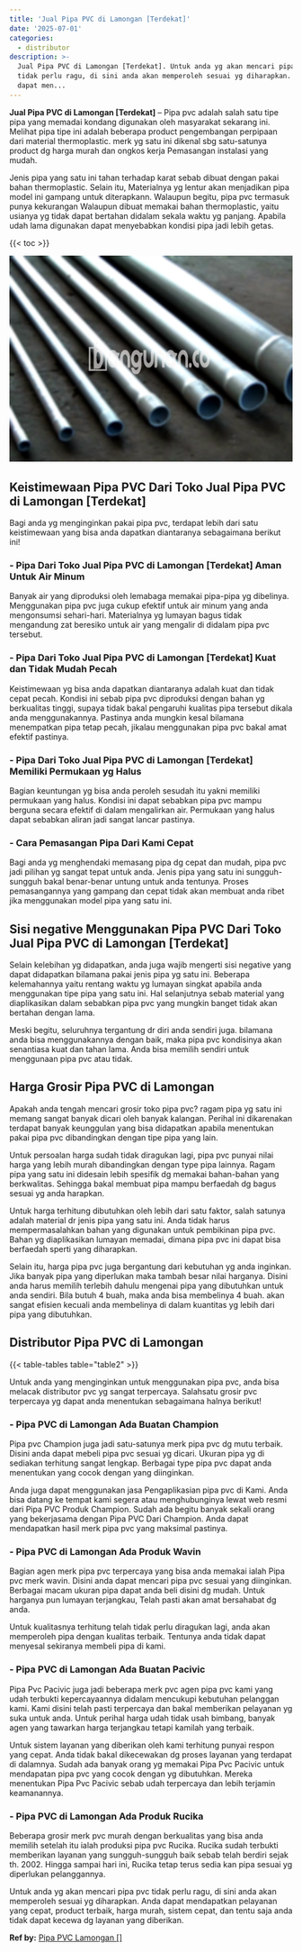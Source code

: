 ```yaml
---
title: 'Jual Pipa PVC di Lamongan [Terdekat]'
date: '2025-07-01'
categories:
  - distributor
description: >-
  Jual Pipa PVC di Lamongan [Terdekat]. Untuk anda yg akan mencari pipa pvc
  tidak perlu ragu, di sini anda akan memperoleh sesuai yg diharapkan. Anda
  dapat men...
---
```


**Jual Pipa PVC di Lamongan \[Terdekat\]** – Pipa pvc adalah salah satu tipe pipa yang memadai kondang digunakan oleh masyarakat sekarang ini. Melihat pipa tipe ini adalah beberapa product pengembangan perpipaan dari material thermoplastic. merk yg satu ini dikenal sbg satu-satunya product dg harga murah dan ongkos kerja Pemasangan instalasi yang mudah.

Jenis pipa yang satu ini tahan terhadap karat sebab dibuat dengan pakai bahan thermoplastic. Selain itu, Materialnya yg lentur akan menjadikan pipa model ini gampang untuk diterapkann. Walaupun begitu, pipa pvc termasuk punya kekurangan Walaupun dibuat memakai bahan thermoplastic, yaitu usianya yg tidak dapat bertahan didalam sekala waktu yg panjang. Apabila udah lama digunakan dapat menyebabkan kondisi pipa jadi lebih getas.

{{< toc >}}

![Jual Pipa PVC di Lamongan [Terdekat]](/images/jaul-pipa-pvc-21.png)

## Keistimewaan Pipa PVC Dari Toko Jual Pipa PVC di Lamongan \[Terdekat\]

Bagi anda yg menginginkan pakai pipa pvc, terdapat lebih dari satu keistimewaan yang bisa anda dapatkan diantaranya sebagaimana berikut ini!

### \- Pipa Dari Toko Jual Pipa PVC di Lamongan \[Terdekat\] Aman Untuk Air Minum

Banyak air yang diproduksi oleh lemabaga memakai pipa-pipa yg dibelinya. Menggunakan pipa pvc juga cukup efektif untuk air minum yang anda mengonsumsi sehari-hari. Materialnya yg lumayan bagus tidak mengandung zat beresiko untuk air yang mengalir di didalam pipa pvc tersebut.

### \- Pipa Dari Toko Jual Pipa PVC di Lamongan \[Terdekat\] Kuat dan Tidak Mudah Pecah

Keistimewaan yg bisa anda dapatkan diantaranya adalah kuat dan tidak cepat pecah. Kondisi ini sebab pipa pvc diproduksi dengan bahan yg berkualitas tinggi, supaya tidak bakal pengaruhi kualitas pipa tersebut dikala anda menggunakannya. Pastinya anda mungkin kesal bilamana menempatkan pipa tetap pecah, jikalau menggunakan pipa pvc bakal amat efektif pastinya.

### \- Pipa Dari Toko Jual Pipa PVC di Lamongan \[Terdekat\] Memiliki Permukaan yg Halus

Bagian keuntungan yg bisa anda peroleh sesudah itu yakni memiliki permukaan yang halus. Kondisi ini dapat sebabkan pipa pvc mampu berguna secara efektif di dalam mengalirkan air. Permukaan yang halus dapat sebabkan aliran jadi sangat lancar pastinya.

### \- Cara Pemasangan Pipa Dari Kami Cepat

Bagi anda yg menghendaki memasang pipa dg cepat dan mudah, pipa pvc jadi pilihan yg sangat tepat untuk anda. Jenis pipa yang satu ini sungguh-sungguh bakal benar-benar untung untuk anda tentunya. Proses pemasangannya yang gampang dan cepat tidak akan membuat anda ribet jika menggunakan model pipa yang satu ini.

## Sisi negative Menggunakan Pipa PVC Dari Toko Jual Pipa PVC di Lamongan \[Terdekat\]

Selain kelebihan yg didapatkan, anda juga wajib mengerti sisi negative yang dapat didapatkan bilamana pakai jenis pipa yg satu ini. Beberapa kelemahannya yaitu rentang waktu yg lumayan singkat apabila anda menggunakan tipe pipa yang satu ini. Hal selanjutnya sebab material yang diaplikasikan dalam sebabkan pipa pvc yang mungkin banget tidak akan bertahan dengan lama.

Meski begitu, seluruhnya tergantung dr diri anda sendiri juga. bilamana anda bisa menggunakannya dengan baik, maka pipa pvc kondisinya akan senantiasa kuat dan tahan lama. Anda bisa memilih sendiri untuk menggunaan pipa pvc atau tidak.

## Harga Grosir Pipa PVC di Lamongan

Apakah anda tengah mencari grosir toko pipa pvc? ragam pipa yg satu ini memang sangat banyak dicari oleh banyak kalangan. Perihal ini dikarenakan terdapat banyak keunggulan yang bisa didapatkan apabila menentukan pakai pipa pvc dibandingkan dengan tipe pipa yang lain.

Untuk persoalan harga sudah tidak diragukan lagi, pipa pvc punyai nilai harga yang lebih murah dibandingkan dengan type pipa lainnya. Ragam pipa yang satu ini didesain lebih spesifik dg memakai bahan-bahan yang berkwalitas. Sehingga bakal membuat pipa mampu berfaedah dg bagus sesuai yg anda harapkan.

Untuk harga terhitung dibutuhkan oleh lebih dari satu faktor, salah satunya adalah material dr jenis pipa yang satu ini. Anda tidak harus mempermasalahkan bahan yang digunakan untuk pembikinan pipa pvc. Bahan yg diaplikasikan lumayan memadai, dimana pipa pvc ini dapat bisa berfaedah sperti yang diharapkan.

Selain itu, harga pipa pvc juga bergantung dari kebutuhan yg anda inginkan. Jika banyak pipa yang diperlukan maka tambah besar nilai harganya. Disini anda harus memilih terlebih dahulu mengenai pipa yang dibutuhkan untuk anda sendiri. Bila butuh 4 buah, maka anda bisa membelinya 4 buah. akan sangat efisien kecuali anda membelinya di dalam kuantitas yg lebih dari pipa yang dibutuhkan.

## Distributor Pipa PVC di Lamongan

{{< table-tables table="table2" >}}

Untuk anda yang menginginkan untuk menggunakan pipa pvc, anda bisa melacak distributor pvc yg sangat terpercaya. Salahsatu grosir pvc terpercaya yg dapat anda menentukan sebagaimana halnya berikut!

### \- Pipa PVC di Lamongan Ada Buatan Champion

Pipa pvc Champion juga jadi satu-satunya merk pipa pvc dg mutu terbaik. Disini anda dapat mebeli pipa pvc sesuai yg dicari. Ukuran pipa yg di sediakan terhitung sangat lengkap. Berbagai type pipa pvc dapat anda menentukan yang cocok dengan yang diinginkan.

Anda juga dapat menggunakan jasa Pengaplikasian pipa pvc di Kami. Anda bisa datang ke tempat kami segera atau menghubunginya lewat web resmi dari Pipa PVC Produk Champion. Sudah ada begitu banyak sekali orang yang bekerjasama dengan Pipa PVC Dari Champion. Anda dapat mendapatkan hasil merk pipa pvc yang maksimal pastinya.

### \- Pipa PVC di Lamongan Ada Produk Wavin

Bagian agen merk pipa pvc terpercaya yang bisa anda memakai ialah Pipa pvc merk wavin. Disini anda dapat mencari pipa pvc sesuai yang diinginkan. Berbagai macam ukuran pipa dapat anda beli disini dg mudah. Untuk harganya pun lumayan terjangkau, Telah pasti akan amat bersahabat dg anda.

Untuk kualitasnya terhitung telah tidak perlu diragukan lagi, anda akan memperoleh pipa dengan kualitas terbaik. Tentunya anda tidak dapat menyesal sekiranya membeli pipa di kami.

### \- Pipa PVC di Lamongan Ada Buatan Pacivic

Pipa Pvc Pacivic juga jadi beberapa merk pvc agen pipa pvc kami yang udah terbukti kepercayaannya didalam mencukupi kebutuhan pelanggan kami. Kami disini telah pasti terpercaya dan bakal memberikan pelayanan yg suka untuk anda. Untuk perihal harga udah tidak usah bimbang, banyak agen yang tawarkan harga terjangkau tetapi kamilah yang terbaik.

Untuk sistem layanan yang diberikan oleh kami terhitung punyai respon yang cepat. Anda tidak bakal dikecewakan dg proses layanan yang terdapat di dalamnya. Sudah ada banyak orang yg memakai Pipa Pvc Pacivic untuk mendapatan pipa pvc yang cocok dengan yg dibutuhkan. Mereka menentukan Pipa Pvc Pacivic sebab udah terpercaya dan lebih terjamin keamanannya.

### \- Pipa PVC di Lamongan Ada Produk Rucika

Beberapa grosir merk pvc murah dengan berkualitas yang bisa anda memilih setelah itu ialah produksi pipa pvc Rucika. Rucika sudah terbukti memberikan layanan yang sungguh-sungguh baik sebab telah berdiri sejak th. 2002. Hingga sampai hari ini, Rucika tetap terus sedia kan pipa sesuai yg diperlukan pelanggannya.

Untuk anda yg akan mencari pipa pvc tidak perlu ragu, di sini anda akan memperoleh sesuai yg diharapkan. Anda dapat mendapatkan pelayanan yang cepat, product terbaik, harga murah, sistem cepat, dan tentu saja anda tidak dapat kecewa dg layanan yang diberikan.

**Ref by:** [Pipa PVC Lamongan []](https://id.wikipedia.org/wiki/Pipa)
